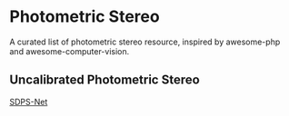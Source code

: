 # Photometric Stereo
A curated list of photometric stereo resource, inspired by awesome-php and awesome-computer-vision.

## Uncalibrated Photometric Stereo
[SDPS-Net](https://github.com/guanyingc/SDPS-Net)
